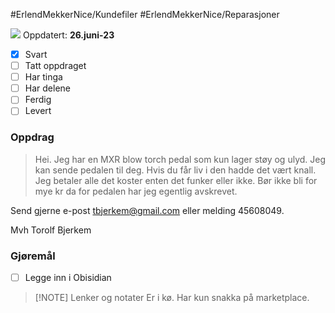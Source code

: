 #ErlendMekkerNice/Kundefiler #ErlendMekkerNice/Reparasjoner 

<img
      style ="max-width: 5rem"
      src="https://scontent.fbgo1-1.fna.fbcdn.net/v/t39.30808-6/289967691_10158667496521782_8192265056256814105_n.jpg?_nc_cat=101&cb=99be929b-3346023f&ccb=1-7&_nc_sid=09cbfe&_nc_ohc=cwvdcdzm6soAX-GLsZh&_nc_ht=scontent.fbgo1-1.fna&oh=00_AfDDnIFagS2K3qRnuHlvnmAYMpT6BHm0Nmw-SPkj7ZCj5g&oe=649EB2BD"
    />
Oppdatert: **26.juni-23**
- [x] Svart
- [ ] Tatt oppdraget
- [ ] Har tinga
- [ ] Har delene
- [ ] Ferdig
- [ ] Levert
### Oppdrag
> Hei. Jeg har en MXR blow torch pedal som kun lager støy og ulyd. Jeg kan sende pedalen til deg. Hvis du får liv i den hadde det vært knall. Jeg betaler alle det koster enten det funker eller ikke. Bør ikke bli for mye kr da for pedalen har jeg egentlig avskrevet.

Send gjerne e-post [tbjerkem@gmail.com](mailto:tbjerkem@gmail.com) eller melding 45608049.

Mvh Torolf Bjerkem
### Gjøremål
- [ ] Legge inn i Obisidian
> [!NOTE] Lenker og notater
> Er i kø. Har kun snakka på marketplace.

